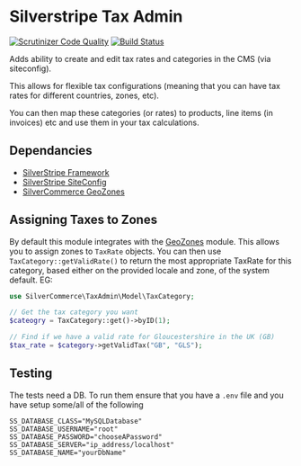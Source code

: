 Silverstripe Tax Admin
======================

[![Scrutinizer Code Quality](https://scrutinizer-ci.com/g/silvercommerce/tax-admin/badges/quality-score.png?b=1.0)](https://scrutinizer-ci.com/g/silvercommerce/tax-admin/?branch=1.0)
[![Build Status](https://travis-ci.org/silvercommerce/tax-admin.svg?branch=1.0)](https://travis-ci.org/silvercommerce/tax-admin)

Adds ability to create and edit tax rates and categories in
the CMS (via siteconfig).

This allows for flexible tax configurations (meaning that
you can have tax rates for different countries, zones, etc).

You can then map these categories (or rates) to products,
line items (in invoices) etc and use them in your tax
calculations.

## Dependancies

* [SilverStripe Framework](https://github.com/silverstripe/silverstripe-framework)
* [SilverStripe SiteConfig](https://github.com/silverstripe/silverstripe-siteconfig)
* [SilverCommerce GeoZones](https://github.com/silvercommerce/geozones)

## Assigning Taxes to Zones

By default this module integrates with the
[GeoZones](https://github.com/silvercommerce/geozones)
module. This allows you to assign zones to `TaxRate` objects.
You can then use `TaxCategory::getValidRate()` to return the
most appropriate TaxRate for this category, based either on
the provided locale and zone, of the system default. EG:

```php
use SilverCommerce\TaxAdmin\Model\TaxCategory;

// Get the tax category you want
$cateogry = TaxCategory::get()->byID(1);

// Find if we have a valid rate for Gloucestershire in the UK (GB)
$tax_rate = $category->getValidTax("GB", "GLS");
```

## Testing

The tests need a DB. To run them ensure that you have a `.env` file and you have setup some/all of the following

```env
SS_DATABASE_CLASS="MySQLDatabase"
SS_DATABASE_USERNAME="root"
SS_DATABASE_PASSWORD="chooseAPassword"
SS_DATABASE_SERVER="ip_address/localhost"
SS_DATABASE_NAME="yourDbName"
```